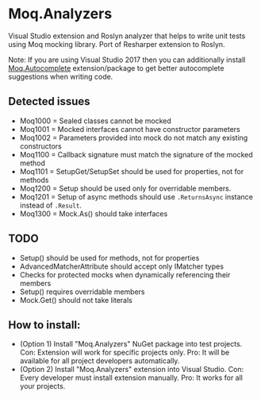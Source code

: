 # Moq.Analyzers

Visual Studio extension and Roslyn analyzer that helps to write unit tests using Moq mocking library. Port of Resharper extension to Roslyn.

Note: If you are using Visual Studio 2017 then you can additionally install [Moq.Autocomplete](https://github.com/Litee/moq.autocomplete) extension/package to get better autocomplete suggestions when writing code.

## Detected issues

* Moq1000 = Sealed classes cannot be mocked
* Moq1001 = Mocked interfaces cannot have constructor parameters
* Moq1002 = Parameters provided into mock do not match any existing constructors
* Moq1100 = Callback signature must match the signature of the mocked method
* Moq1101 = SetupGet/SetupSet should be used for properties, not for methods
* Moq1200 = Setup should be used only for overridable members.
* Moq1201 = Setup of async methods should use `.ReturnsAsync` instance instead of `.Result`.
* Moq1300 = Mock.As() should take interfaces 

## TODO

* Setup() should be used for methods, not for properties
* AdvancedMatcherAttribute should accept only IMatcher types
* Checks for protected mocks when dynamically referencing their members
* Setup() requires overridable members
* Mock.Get() should not take literals
 
## How to install:

* (Option 1) Install "Moq.Analyzers" NuGet package into test projects. Con: Extension will work for specific projects only. Pro: It will be available for all project developers automatically.
* (Option 2) Install "Moq.Analyzers" extension into Visual Studio. Con: Every developer must install extension manually. Pro: It works for all your projects.
